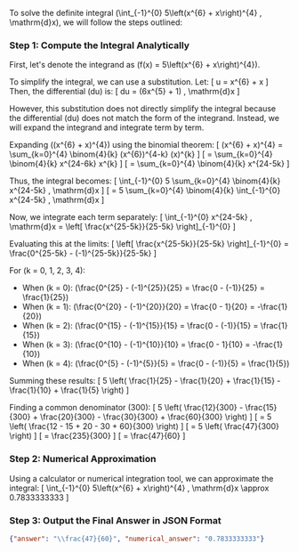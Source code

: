 To solve the definite integral \(\int_{-1}^{0} 5\left(x^{6} + x\right)^{4} \, \mathrm{d}x\), we will follow the steps outlined:

### Step 1: Compute the Integral Analytically

First, let's denote the integrand as \(f(x) = 5\left(x^{6} + x\right)^{4}\).

To simplify the integral, we can use a substitution. Let:
\[ u = x^{6} + x \]
Then, the differential \(du\) is:
\[ du = (6x^{5} + 1) \, \mathrm{d}x \]

However, this substitution does not directly simplify the integral because the differential \(du\) does not match the form of the integrand. Instead, we will expand the integrand and integrate term by term.

Expanding \((x^{6} + x)^{4}\) using the binomial theorem:
\[ (x^{6} + x)^{4} = \sum_{k=0}^{4} \binom{4}{k} (x^{6})^{4-k} (x)^{k} \]
\[ = \sum_{k=0}^{4} \binom{4}{k} x^{24-6k} x^{k} \]
\[ = \sum_{k=0}^{4} \binom{4}{k} x^{24-5k} \]

Thus, the integral becomes:
\[ \int_{-1}^{0} 5 \sum_{k=0}^{4} \binom{4}{k} x^{24-5k} \, \mathrm{d}x \]
\[ = 5 \sum_{k=0}^{4} \binom{4}{k} \int_{-1}^{0} x^{24-5k} \, \mathrm{d}x \]

Now, we integrate each term separately:
\[ \int_{-1}^{0} x^{24-5k} \, \mathrm{d}x = \left[ \frac{x^{25-5k}}{25-5k} \right]_{-1}^{0} \]

Evaluating this at the limits:
\[ \left[ \frac{x^{25-5k}}{25-5k} \right]_{-1}^{0} = \frac{0^{25-5k} - (-1)^{25-5k}}{25-5k} \]

For \(k = 0, 1, 2, 3, 4\):
- When \(k = 0\): \(\frac{0^{25} - (-1)^{25}}{25} = \frac{0 - (-1)}{25} = \frac{1}{25}\)
- When \(k = 1\): \(\frac{0^{20} - (-1)^{20}}{20} = \frac{0 - 1}{20} = -\frac{1}{20}\)
- When \(k = 2\): \(\frac{0^{15} - (-1)^{15}}{15} = \frac{0 - (-1)}{15} = \frac{1}{15}\)
- When \(k = 3\): \(\frac{0^{10} - (-1)^{10}}{10} = \frac{0 - 1}{10} = -\frac{1}{10}\)
- When \(k = 4\): \(\frac{0^{5} - (-1)^{5}}{5} = \frac{0 - (-1)}{5} = \frac{1}{5}\)

Summing these results:
\[ 5 \left( \frac{1}{25} - \frac{1}{20} + \frac{1}{15} - \frac{1}{10} + \frac{1}{5} \right) \]

Finding a common denominator (300):
\[ 5 \left( \frac{12}{300} - \frac{15}{300} + \frac{20}{300} - \frac{30}{300} + \frac{60}{300} \right) \]
\[ = 5 \left( \frac{12 - 15 + 20 - 30 + 60}{300} \right) \]
\[ = 5 \left( \frac{47}{300} \right) \]
\[ = \frac{235}{300} \]
\[ = \frac{47}{60} \]

### Step 2: Numerical Approximation

Using a calculator or numerical integration tool, we can approximate the integral:
\[ \int_{-1}^{0} 5\left(x^{6} + x\right)^{4} \, \mathrm{d}x \approx 0.7833333333 \]

### Step 3: Output the Final Answer in JSON Format

```json
{"answer": "\\frac{47}{60}", "numerical_answer": "0.7833333333"}
```